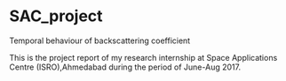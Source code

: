 # SAC_project
Temporal behaviour of backscattering coefficient

This is the project report of my research internship at Space Applications Centre (ISRO),Ahmedabad during the period of June-Aug 2017.
